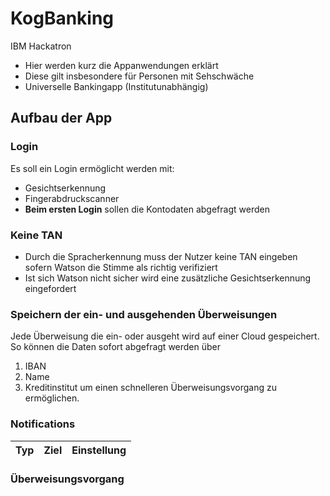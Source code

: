 # KogBanking
IBM Hackatron
 - Hier werden kurz die Appanwendungen erklärt
 - Diese gilt insbesondere für Personen mit Sehschwäche
 - Universelle Bankingapp (Institutunabhängig)

## Aufbau der App

### Login
Es soll ein Login ermöglicht werden mit:
- Gesichtserkennung
- Fingerabdruckscanner
- **Beim ersten Login** sollen die Kontodaten abgefragt werden

### Keine TAN
- Durch die Spracherkennung muss der Nutzer keine TAN eingeben sofern Watson die Stimme
  als richtig verifiziert
- Ist sich Watson nicht sicher wird eine zusätzliche Gesichtserkennung eingefordert

### Speichern der ein- und ausgehenden Überweisungen
Jede Überweisung die ein- oder ausgeht wird auf einer Cloud gespeichert. So können die Daten sofort abgefragt werden über

1. IBAN
2. Name
3. Kreditinstitut
um einen schnelleren Überweisungsvorgang zu ermöglichen.
  
### Notifications

Typ | Ziel | Einstellung
--- | --- | ---

 
### Überweisungsvorgang
